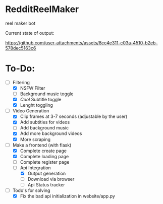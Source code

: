 # RedditReelMaker

reel maker bot

Current state of output:

https://github.com/user-attachments/assets/8cc4e311-c03a-4510-b2eb-578dec5163c6

# To-Do:

- [ ] Filtering <br>
  - [X] NSFW Filter <br>
  - [ ] Background music toggle <br>
  - [X] *Cool* Subtitle toggle <br>
  - [X] Lenght toggling
- [ ] Video Generation
  - [X] Clip frames at 3-7 seconds (adjustable by the user) 
  - [X] Add subtitles for videos <br>
  - [ ] Add background music  <br>
  - [X] Add more background videos
  - [X] More scraping  
- [ ] Make a frontend (with flask) <br>
  - [X] Complete create page
  - [X] Complete loading page
  - [ ] Complete register page
  - [ ] Api Integration 
    - [X] Output generation
    - [ ] Download via browser
    - [ ] Api Status tracker
       
- [ ] Todo's for solving
  - [X] Fix the bad api initialization in website/app.py  
